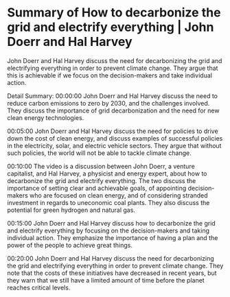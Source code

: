 # Summary of How to decarbonize the grid and electrify everything | John Doerr and Hal Harvey

John Doerr and Hal Harvey discuss the need for decarbonizing the grid and electrifying everything in order to prevent climate change. They argue that this is achievable if we focus on the decision-makers and take individual action.

Detail Summary: 
00:00:00
John Doerr and Hal Harvey discuss the need to reduce carbon emissions to zero by 2030, and the challenges involved. They discuss the importance of grid decarbonization and the need for new clean energy technologies.

00:05:00
John Doerr and Hal Harvey discuss the need for policies to drive down the cost of clean energy, and discuss examples of successful policies in the electricity, solar, and electric vehicle sectors. They argue that without such policies, the world will not be able to tackle climate change.

00:10:00
The video is a discussion between John Doerr, a venture capitalist, and Hal Harvey, a physicist and energy expert, about how to decarbonize the grid and electrify everything. The two discuss the importance of setting clear and achievable goals, of appointing decision-makers who are focused on clean energy, and of considering stranded investment in regards to uneconomic coal plants. They also discuss the potential for green hydrogen and natural gas.

00:15:00
John Doerr and Hal Harvey discuss how to decarbonize the grid and electrify everything by focusing on the decision-makers and taking individual action. They emphasize the importance of having a plan and the power of the people to achieve great things.

00:20:00
John Doerr and Hal Harvey discuss the need for decarbonizing the grid and electrifying everything in order to prevent climate change. They note that the costs of these initiatives have decreased in recent years, but they warn that we still have a limited amount of time before the planet reaches critical levels.

